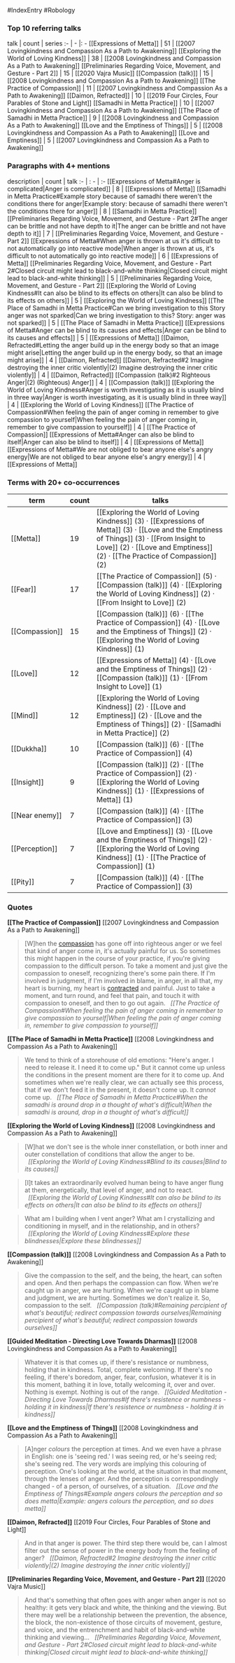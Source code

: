 #IndexEntry #Robology

### Top 10 referring talks
talk | count | series
:- | - |: -
[[Expressions of Metta]] | 51 | [[2007 Lovingkindness and Compassion As a Path to Awakening]]
[[Exploring the World of Loving Kindness]] | 38 | [[2008 Lovingkindness and Compassion As a Path to Awakening]]
[[Preliminaries Regarding Voice, Movement, and Gesture - Part 2]] | 15 | [[2020 Vajra Music]]
[[Compassion (talk)]] | 15 | [[2008 Lovingkindness and Compassion As a Path to Awakening]]
[[The Practice of Compassion]] | 11 | [[2007 Lovingkindness and Compassion As a Path to Awakening]]
[[Daimon, Refracted]] | 10 | [[2019 Four Circles, Four Parables of Stone and Light]]
[[Samadhi in Metta Practice]] | 10 | [[2007 Lovingkindness and Compassion As a Path to Awakening]]
[[The Place of Samadhi in Metta Practice]] | 9 | [[2008 Lovingkindness and Compassion As a Path to Awakening]]
[[Love and the Emptiness of Things]] | 5 | [[2008 Lovingkindness and Compassion As a Path to Awakening]]
[[Love and Emptiness]] | 5 | [[2007 Lovingkindness and Compassion As a Path to Awakening]]

### Paragraphs with 4+ mentions
description | count | talk
:- | : - | :-
[[Expressions of Metta#Anger is complicated\|Anger is complicated]] | 8 | [[Expressions of Metta]]
[[Samadhi in Metta Practice#Example story because of samadhi there weren't the conditions there for anger\|Example story: because of samadhi there weren't the conditions there for anger]] | 8 | [[Samadhi in Metta Practice]]
[[Preliminaries Regarding Voice, Movement, and Gesture - Part 2#The anger can be brittle and not have depth to it\|The anger can be brittle and not have depth to it]] | 7 | [[Preliminaries Regarding Voice, Movement, and Gesture - Part 2]]
[[Expressions of Metta#When anger is thrown at us it's difficult to not automatically go into reactive mode\|When anger is thrown at us, it's difficult to not automatically go into reactive mode]] | 6 | [[Expressions of Metta]]
[[Preliminaries Regarding Voice, Movement, and Gesture - Part 2#Closed circuit might lead to black-and-white thinking\|Closed circuit might lead to black-and-white thinking]] | 5 | [[Preliminaries Regarding Voice, Movement, and Gesture - Part 2]]
[[Exploring the World of Loving Kindness#It can also be blind to its effects on others\|It can also be blind to its effects on others]] | 5 | [[Exploring the World of Loving Kindness]]
[[The Place of Samadhi in Metta Practice#Can we bring investigation to this Story anger was not sparked\|Can we bring investigation to this? Story: anger was not sparked]] | 5 | [[The Place of Samadhi in Metta Practice]]
[[Expressions of Metta#Anger can be blind to its causes and effects\|Anger can be blind to its causes and effects]] | 5 | [[Expressions of Metta]]
[[Daimon, Refracted#Letting the anger build up in the energy body so that an image might arise\|Letting the anger build up in the energy body, so that an image might arise]] | 4 | [[Daimon, Refracted]]
[[Daimon, Refracted#2 Imagine destroying the inner critic violently\|(2) Imagine destroying the inner critic violently]] | 4 | [[Daimon, Refracted]]
[[Compassion (talk)#2 Righteous Anger\|(2) (Righteous) Anger]] | 4 | [[Compassion (talk)]]
[[Exploring the World of Loving Kindness#Anger is worth investigating as it is usually blind in three way\|Anger is worth investigating, as it is usually blind in three way]] | 4 | [[Exploring the World of Loving Kindness]]
[[The Practice of Compassion#When feeling the pain of anger coming in remember to give compassion to yourself\|When feeling the pain of anger coming in, remember to give compassion to yourself]] | 4 | [[The Practice of Compassion]]
[[Expressions of Metta#Anger can also be blind to itself\|Anger can also be blind to itself]] | 4 | [[Expressions of Metta]]
[[Expressions of Metta#We are not obliged to bear anyone else's angry energy\|We are not obliged to bear anyone else's angry energy]] | 4 | [[Expressions of Metta]]

### Terms with 20+ co-occurrences
term | count | talks
-|-|-
[[Metta]] | 19 | <span class="counts">[[Exploring the World of Loving Kindness]] (3) · [[Expressions of Metta]] (3) · [[Love and the Emptiness of Things]] (3) · [[From Insight to Love]] (2) · [[Love and Emptiness]] (2) · [[The Practice of Compassion]] (2)</span> 
[[Fear]] | 17 | <span class="counts">[[The Practice of Compassion]] (5) · [[Compassion (talk)]] (4) · [[Exploring the World of Loving Kindness]] (2) · [[From Insight to Love]] (2)</span> 
[[Compassion]] | 15 | <span class="counts">[[Compassion (talk)]] (6) · [[The Practice of Compassion]] (4) · [[Love and the Emptiness of Things]] (2) · [[Exploring the World of Loving Kindness]] (1)</span> 
[[Love]] | 12 | <span class="counts">[[Expressions of Metta]] (4) · [[Love and the Emptiness of Things]] (2) · [[Compassion (talk)]] (1) · [[From Insight to Love]] (1)</span> 
[[Mind]] | 12 | <span class="counts">[[Exploring the World of Loving Kindness]] (2) · [[Love and Emptiness]] (2) · [[Love and the Emptiness of Things]] (2) · [[Samadhi in Metta Practice]] (2)</span> 
[[Dukkha]] | 10 | <span class="counts">[[Compassion (talk)]] (6) · [[The Practice of Compassion]] (4)</span> 
[[Insight]] | 9 | <span class="counts">[[Compassion (talk)]] (2) · [[The Practice of Compassion]] (2) · [[Exploring the World of Loving Kindness]] (1) · [[Expressions of Metta]] (1)</span> 
[[Near enemy]] | 7 | <span class="counts">[[Compassion (talk)]] (4) · [[The Practice of Compassion]] (3)</span> 
[[Perception]] | 7 | <span class="counts">[[Love and Emptiness]] (3) · [[Love and the Emptiness of Things]] (2) · [[Exploring the World of Loving Kindness]] (1) · [[The Practice of Compassion]] (1)</span> 
[[Pity]] | 7 | <span class="counts">[[Compassion (talk)]] (4) · [[The Practice of Compassion]] (3)</span> 

### Quotes
**[[The Practice of Compassion]]**
<span class="counts">[[2007 Lovingkindness and Compassion As a Path to Awakening]]</span>
> [W]hen the [compassion](https://publish.obsidian.md/rob-burbea/Index/Compassion) has gone off into righteous anger or we feel that kind of anger come in, it's actually painful for us. So sometimes this might happen in the course of your practice, if you're giving compassion to the difficult person. To take a moment and just give the compassion to oneself, recognizing there's some pain there. If I'm involved in judgment, if I'm involved in blame, in anger, in all that, my heart is burning, my heart is [contracted](https://publish.obsidian.md/rob-burbea/Index/Contraction) and painful. Just to take a moment, and turn round, and feel that pain, and touch it with compassion to oneself, and then to go out again. &nbsp;&nbsp;<span class="counts">_[[The Practice of Compassion#When feeling the pain of anger coming in remember to give compassion to yourself|When feeling the pain of anger coming in, remember to give compassion to yourself]]_</span>

**[[The Place of Samadhi in Metta Practice]]**
<span class="counts">[[2008 Lovingkindness and Compassion As a Path to Awakening]]</span>
> We tend to think of a storehouse of old emotions: "Here's anger. I need to release it. I need it to come up." But it cannot come up unless the conditions in the present moment are there for it to come up. And sometimes when we're really clear, we can actually see this process, that if we don't feed it in the present, it doesn't come up. It _cannot_ come up. &nbsp;&nbsp;<span class="counts">_[[The Place of Samadhi in Metta Practice#When the samadhi is around drop in a thought of what's difficult|When the samadhi is around, drop in a thought of what's difficult]]_</span>

**[[Exploring the World of Loving Kindness]]**
<span class="counts">[[2008 Lovingkindness and Compassion As a Path to Awakening]]</span>
> [W]hat we don't see is the whole inner constellation, or both inner and outer constellation of conditions that allow the anger to be. &nbsp;&nbsp;<span class="counts">_[[Exploring the World of Loving Kindness#Blind to its causes|Blind to its causes]]_</span>

> [I]t takes an extraordinarily evolved human being to have anger flung at them, energetically, that level of anger, and not to react. &nbsp;&nbsp;<span class="counts">_[[Exploring the World of Loving Kindness#It can also be blind to its effects on others|It can also be blind to its effects on others]]_</span>

> What am I building when I vent anger? What am I crystallizing and conditioning in myself, and in the relationship, and in others? &nbsp;&nbsp;<span class="counts">_[[Exploring the World of Loving Kindness#Explore these blindnesses|Explore these blindnesses]]_</span>

**[[Compassion (talk)]]**
<span class="counts">[[2008 Lovingkindness and Compassion As a Path to Awakening]]</span>
> Give the compassion to the self, and the being, the heart, can soften and open. And then perhaps the compassion can flow. When we're caught up in anger, we are hurting. When we're caught up in blame and judgment, we are hurting. Sometimes we don't realize it. So, compassion to the self. &nbsp;&nbsp;<span class="counts">_[[Compassion (talk)#Remaining percipient of what's beautiful; redirect compassion towards ourselves|Remaining percipient of what's beautiful; redirect compassion towards ourselves]]_</span>

**[[Guided Meditation - Directing Love Towards Dharmas]]**
<span class="counts">[[2008 Lovingkindness and Compassion As a Path to Awakening]]</span>
> Whatever it is that comes up, if there's resistance or numbness, holding that in kindness. Total, complete welcoming. If there's no feeling, if there's boredom, anger, fear, confusion, whatever it is in this moment, bathing it in love, totally welcoming it, over and over. Nothing is exempt. Nothing is out of the range. &nbsp;&nbsp;<span class="counts">_[[Guided Meditation - Directing Love Towards Dharmas#If there's resistence or numbness - holding it in kindness|If there's resistence or numbness - holding it in kindness]]_</span>

**[[Love and the Emptiness of Things]]**
<span class="counts">[[2008 Lovingkindness and Compassion As a Path to Awakening]]</span>
> [A]nger _colours_ the perception at times. And we even have a phrase in English: one is 'seeing red.' I was seeing red, or he's seeing red; she's seeing red. The very words are implying this colouring of perception. One's looking at the world, at the situation in that moment, through the lenses of anger. And the perception is correspondingly changed - of a person, of ourselves, of a situation. &nbsp;&nbsp;<span class="counts">_[[Love and the Emptiness of Things#Example angers colours the perception and so does metta|Example: angers colours the perception, and so does metta]]_</span>

**[[Daimon, Refracted]]**
<span class="counts">[[2019 Four Circles, Four Parables of Stone and Light]]</span>
> And in that anger is power. The third step there would be, can I almost filter out the sense of power in the energy body from the feeling of anger? &nbsp;&nbsp;<span class="counts">_[[Daimon, Refracted#2 Imagine destroying the inner critic violently|(2) Imagine destroying the inner critic violently]]_</span>

**[[Preliminaries Regarding Voice, Movement, and Gesture - Part 2]]**
<span class="counts">[[2020 Vajra Music]]</span>
> And that's something that often goes with anger when anger is not so healthy: it gets very black and white, the thinking and the viewing. But there may well be a relationship between the prevention, the absence, the block, the non-existence of those circuits of movement, gesture, and voice, and the entrenchment and habit of black-and-white thinking and viewing... &nbsp;&nbsp;<span class="counts">_[[Preliminaries Regarding Voice, Movement, and Gesture - Part 2#Closed circuit might lead to black-and-white thinking|Closed circuit might lead to black-and-white thinking]]_</span>


